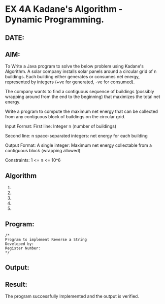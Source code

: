 
# EX 4A Kadane's Algorithm - Dynamic Programming. 
## DATE:
## AIM:
To Write a Java program to solve the below problem using Kadane's Algorithm.
A solar company installs solar panels around a circular grid of n buildings. Each building either generates or consumes net energy, represented by integers (+ve for generated, -ve for consumed).

The company wants to find a contiguous sequence of buildings (possibly wrapping around from the end to the beginning) that maximizes the total net energy.

Write a program to compute the maximum net energy that can be collected from any contiguous block of buildings on the circular grid.

Input Format:
First line: Integer n (number of buildings)

Second line: n space-separated integers: net energy for each building

Output Format:
A single integer: Maximum net energy collectable from a contiguous block (wrapping allowed)

Constraints:
1 <= n <= 10^6
## Algorithm
1. 
2. 
3. 
4.  
5.   

## Program:
```
/*
Program to implement Reverse a String
Developed by: 
Register Number:  
*/
```

## Output:



## Result:
The program successfully Implemented and the output is verified. 
